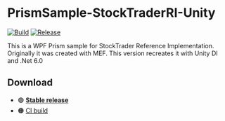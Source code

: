 # PrismSample-StockTraderRI-Unity
[![Build](https://img.shields.io/github/workflow/status/Ghislain1/StockTraderRI/main/master)](https://github.com/PrismSample-StockTraderRI-Unity/StockTraderRI/actions)
[![Release](https://img.shields.io/github/release/Ghislain1/StockTraderRI.svg)](https://github.com/Ghislain1/PrismSample-StockTraderRI-Unity/releases)

This is a WPF Prism sample for StockTrader Reference Implementation. Originally it was created with MEF. This version recreates it with Unity DI and .Net 6.0

## Download

- 🟢 **[Stable release](https://github.com/Ghislain1/PrismSample-StockTraderRI-Unity/releases/latest)**
- 🟠 [CI build](https://github.com/Ghislain1/PrismSample-StockTraderRI-Unity/actions/workflows/main.yml)
